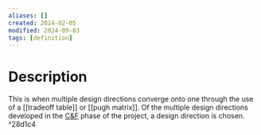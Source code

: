 ```yaml
---
aliases: []
created: 2024-02-05
modified: 2024-09-03
tags: [definition]
---
```


# Description

This is when multiple design directions converge onto one through the use of a [[tradeoff table]] or [[pugh matrix]]. Of the multiple design directions developed in the [C&F](C&F.md) phase of the project, a design direction is chosen. ^28d1c4
